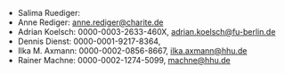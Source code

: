 
* Salima Ruediger: 
* Anne Rediger: anne.rediger@charite.de
* Adrian Koelsch: 0000-0003-2633-460X, adrian.koelsch@fu-berlin.de
* Dennis Dienst: 0000-0001-9217-8364, 
* Ilka M. Axmann: 0000-0002-0856-8667, ilka.axmann@hhu.de
* Rainer Machne: 0000-0002-1274-5099, machne@hhu.de

